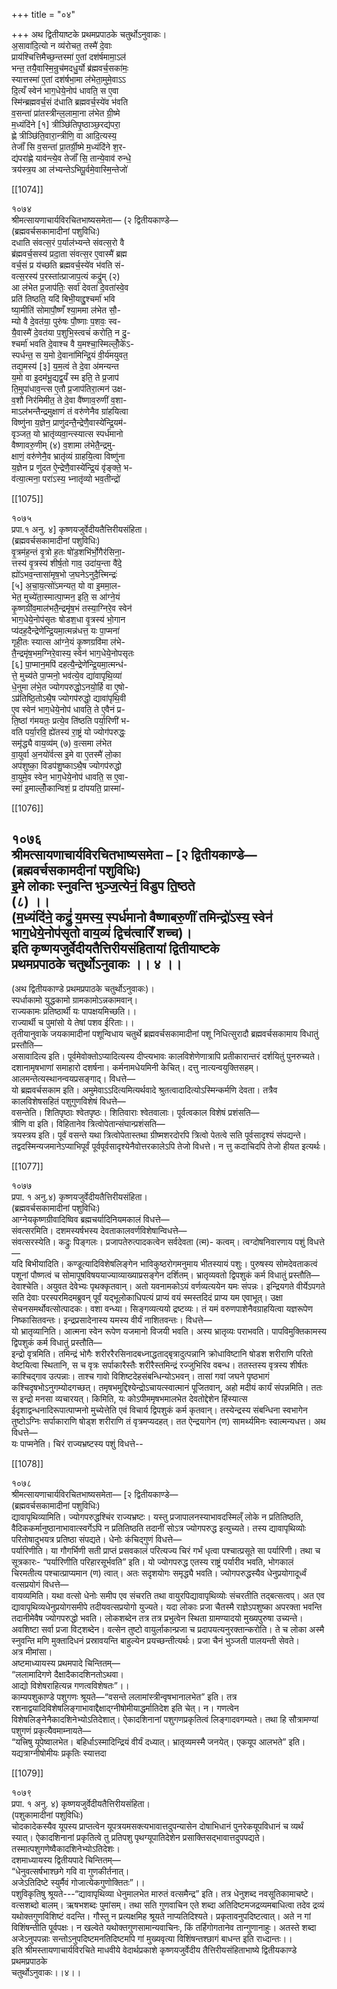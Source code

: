 +++
title = "०४"

+++
अथ द्वितीयाष्टके प्रथमप्रपाठके चतुर्थोऽनुवाकः।  
अ॒सावा॑दि॒त्यो न व्य॑रोचत॒ तस्मै॑ दे॒वाः  
प्राय॑श्चित्तिमैच्छ॒न्तस्मा॑ ए॒तां दश॑र्षमामा॒ऽल॑  
भन्त॒ तयै॒वास्मि॒न्रुच॑मदधु॒र्यो ब्र॑ह्मवर्च॒सका॑मः॒  
स्यात्तस्मा॑ ए॒तां दश॑र्षभा॒मा ल॑भेता॒मुमे॒वाऽऽ  
दि॒त्यँ स्वेन॑ भाग॒धेये॒नोप॑ धावति॒ स ए॒वा  
स्मि॑न्ब्रह्मवर्च॒सं द॑धाति ब्रह्मवर्च॒स्ये॑व भ॑वति  
व॒सन्ता॑ प्रा॑तस्त्रीन्ल॒लामा॒ना ल॑भेत ग्री॒ष्मे  
म॒ध्यंदि॑ने [१] त्रीञ्छि॑तिपृ॒ष्ठाञ्छ॒रद्य॑परा॒  
ह्णे त्रीञ्छि॑ति॒वारा॒न्त्रीणि॒ वा आदि॒त्यस्य॒  
तेजाँ॑ सि व॒सन्ता॑ प्रा॒तर्ग्री॒ष्मे म॒ध्यंदि॑ने श॒र-  
द्य॑परा॑ह्णे याव॑न्त्ये॒व तेजाँ॑ सि॒ तान्ये॒वाव॑ रुन्धे॒  
त्रय॑स्त्र॒य आ ल॑भ्यन्तेऽभिपू॒र्वमे॒वास्मि॒न्तेजो॑

[[1074]]

१०७४  
श्रीमत्सायणाचार्यविरचितभाष्यसमेता— (२ द्वितीयकाण्डे—  
(ब्रह्मवर्चसकामादीनां पशुविधिः)  
दधाति संवत्स॒रं प॒र्याल॑भ्यन्ते संवत्स॒रो वै  
ब्र॑ह्मवर्च॒सस्य॑ प्रदा॒ता संवत्स॒र ए॒वास्मै॑ ब्रह्म  
वर्च॒सं प्र य॑च्छति ब्रह्मवर्च॒स्ये॑व भ॑वति सं-  
वत्स॒रस्य॑ प॒रस्ता॑त्प्राजाप॒त्यं कद्रु॑म् (२)  
आ ल॑भेत प्र॒जाप॑तिः॒ सर्वा॑ देवता॑ दे॒वता॑स्वे॒व  
प्रति॑ तिष्ठति॒ यदि॑ बिभी॒याद्दु॒श्चर्मा॑ भवि  
ष्या॒मीति॑ सोमापौ॒ष्णँ श्या॒ममा ल॑भेत सौ॒-  
म्यो वै दे॒वत॑या॒ पुरु॑षः पौ॒ष्णाः प॒शवः॒ स्व-  
यै॒वास्मै॑ दे॒वत॑या प॒शुभि॒स्त्वचं॑ करोति॒ न दु॒-  
श्चर्मा॑ भवति दे॒वाश्च वै य॒मश्चा॒स्मिल्लोँ॒के॑ऽ-  
स्पर्धन्त॒ स य॒मो दे॒वाना॑मिन्द्रि॒यं वी॒र्य॑मयुवत॒  
तद्य॒मस्य॑ [३] य॒म॒त्वं ते दे॒वा अ॑मन्यन्त  
य॒मो वा इ॒दम॑भू॒द्यद्व॒यँ स्म इति॒ ते प्र॒जाप॑  
ति॒मुपा॑धाव॒न्त्स ए॒तौ प्र॒जाप॑तिरा॒त्मन॑ उक्ष-  
व॒शौ निर॑मिमीत॒ ते दे॒वा वै॑ष्णाव॒रुणीं व॒शा-  
माऽल॑भन्तैन्द्रमुक्षाणं तं वरु॑णेनैव ग्रा॑हयित्वा  
विष्णु॑ना य॒ज्ञेन॒ प्राणु॑दन्तै॒न्द्रेणै॒वास्ये॑न्द्रि॒यम॑-  
वृञ्जत॒ यो भ्रातृ॑व्यवा॒न्त्स्यात्स स्पर्ध॑मानो  
वैष्णावरु॒णीम् (४) व॒शामा ल॑भेतै॒न्द्रमु-  
क्षाणं॒ वरु॑णेनै॒व भ्रातृ॑व्यं ग्राहयि॒त्वा विष्णु॑ना  
य॒ज्ञेन प्र णु॑दत ऐ॒न्द्रेणै॒वास्ये॑न्द्रि॒यं वृ॑ङ्क्ते॒ भ-  
व॑त्या॒त्मना॒ परा॑ऽस्य॒ भ्नातृ॑व्यो भव॒तीन्द्रो॑

[[1075]]

१०७५  
प्रपा.१ अनु. ४] कृष्णयजुर्वेदीयतैत्तिरीयसंहिता।  
(ब्रह्मवर्चसकामादीनां पशुविधिः)  
वृ॒त्रम॑ह॒न्तं वृ॒त्रो ह॒तः षो॑ड॒शभि॑र्भो॒गैर॑सिना॒-  
त्तस्य॑ वृ॒त्रस्य॑ शीर्ष॒तो गाव॒ उदा॑य॒न्ता वै॑दे॒  
ह्यो॑ऽभव॒न्तासा॑मृष॒भो ज॒घनेऽनुदै॒त्त्मिन्द्रः॑  
[५] अ॒चा॒य॒त्सो॑ऽमन्यत॒ यो वा इ॒ममा॒ल-  
भेत॒ मुच्ये॑ता॒स्मात्पा॒प्मन॒ इति॒ स आ॑ग्ने॒यं  
कृ॒ष्णग्री॑व॒माल॑भतै॒न्द्रमृ॑ष॒भं तस्या॒ग्निरे॒व स्वेन॑  
भाग॒धेये॒नोप॑सृतः षोडश॒धा वृ॒त्रस्य॑ भो॒गान  
प्य॑दह॒दैन्द्रेणे॑न्द्रि॒यमा॒त्मन्न॑धत्त॒ यः पा॒प्मना॑  
गृही॒तः स्यात्स आ॑ग्ने॒यं कृ॒ष्णग्रवि॑मा ल॑भे-  
तै॒न्द्रमृ॑ष॒भम॒ग्निरे॒वास्य॒ स्वेन॑ भाग॒धेये॒नोपसृतः  
[६] पा॒प्मान॒मपि॑ दहत्यै॒न्द्रेणे॑न्द्रि॒यमा॒त्मन्ध॑-  
त्ते॒ मुच्य॑ते पा॒प्मनो॒ भव॑त्ये॒व द्या॑वापृथि॒व्या॑  
धे॒नुमा ल॑भे॒त ज्योगपरुद्धो॒ऽनयो॒र्हि वा ए॒षो-  
ऽप्र॑तिष्ठि॒तोऽथै॒ष ज्योगप॑रुद्धो॒ द्यावा॑पृथि॒वी  
ए॒व स्वेन॑ भाग॒धेये॒नोप॑ धावति॒ ते ए॒वैनं प्र-  
ति॒ष्ठां ग॑मयतः॒ प्रत्ये॒व ति॑ष्ठति पर्या॒रिणी॑ भ-  
वति पर्या॒रवि॒ ह्ये॑तस्य॑ रा॒ष्ट्रं यो ज्योग॑परुद्धः॒  
समृ॑द्ध्यै वाय॒व्य॑म् (७) व॒त्समा ल॑भेत  
वा॒युर्वा अ॒नयो॑र्वत्स इ॒मे वा ए॒तस्मै॑ लो॒का  
अप॑शुष्का॒ विडप॑शु॒ष्काऽथै॒ष ज्योगप॑रुद्धो  
वा॒युमे॒व स्वेन॒ भाग॒धेये॒नोप॑ धावति॒ स ए॒वा-  
स्मा॑ इ॒माल्लोँ॒कान्विशं॒ प्र दा॑पयति॒ प्रास्मा॑-

[[1076]]

१०७६  
श्रीमत्सायणाचार्यविरचितभाष्यसमेता – [२ द्वितीयकाण्डे—  
(ब्रह्मवर्चसकामदीनां पशुविधिः)  
इ॒मे लोकाः स्नुवन्ति भुञ्ज॒त्येनं॒ विडुप ति॒ष्ठते  
(८) ।।  
(म॒ध्यंदि॑ने॒ कद्रुं॑ य॒मस्य॒ स्पर्ध॑मानो वैष्णाबरु॒णीं तमिन्द्रो॑ऽस्य॒ स्वेन॑  
भाग॒धेये॒नोप॑सृतो वाय॒व्यं॑ द्विच॑त्वारिँ शच्च)।  
इति कृष्णयजुर्वेदीयतैत्तिरीयसंहितायां द्वितीयाष्टके  
प्रथमप्रपाठके चतुर्थोऽनुवाकः ।। ४ ।।  
-----------------  
(अथ द्वितीयकाण्डे प्रथमप्रपाठके चतुर्थोऽनुवाकः)।  
स्पर्धाकामो युद्धकामो ग्रामकामोऽन्नकामवान्।  
राज्यकामः प्रतिष्ठार्थी यः पापक्षयमिच्छति।।  
राज्यार्थी च पुमांसो ये तेषां पशव ईरिताः।।  
तृतीयानुवाके जयकामादीनां पशून्विधाय चतुर्थे ब्रह्मवर्चसकामादीनां पशू निधित्सुरादौ ब्रह्मवर्चसकामाय विधातुं प्रस्तौति—  
असावादित्य इति। पूर्वमेवोक्तोऽप्यादित्यस्य दीप्त्यभावः कालविशेणेणात्रापि प्रतीकारान्तरं दर्शयितुं पुनरुच्यते। दशानामृषभाणां समाहारो दशर्षना। कर्मनामधेयमिनी केचित्। दत्तु नात्यन्वयुक्तिसहम्। आलमन्तेत्यस्थानन्वयप्रसङ्गाद्। विधत्ते—  
यो ब्रह्मवर्चसकाम इति। अमुमेवाऽऽदित्यमित्यर्थवादे श्रुतत्वादादित्योऽस्मिन्कर्मणि देवता। तत्रैव कालविशेषसहितं पशुगुणविशेषं विधत्ते—  
वसन्तेति। शितिपृष्ठाः श्वेतपृष्ठः। शितिवाराः श्वेतवालाः। पूर्वत्वकाल विशेषं प्रशंसति—  
त्रीणि वा इति। विहितानेव त्रित्वोपेतान्संघान्प्रशंसति—  
त्रयस्त्रय इति। पूर्वं वसन्ते यथा त्रित्वोपेतास्तथा ग्रीष्मशरदोरपि त्रित्वो पेतत्वे सति पूर्वसादृश्यं संपद्यन्ते। तद्वदस्मिन्यजमानेऽप्याभिपूर्वं पूर्वपूर्वसादृश्येनैवोत्तरकालेऽपि तेजो विधत्ते। न त्तु कदाचिदपि तेजो हीयत इत्यर्थः।

[[1077]]

१०७७  
प्रपा. १ अनु.४) कृष्णयजुर्वेदीयतैत्तिरीयसंहिता।  
(ब्रह्मवर्चसकामादीनां पशुविधिः)  
आग्नेयकृष्णग्रीवादिष्विव ब्रह्मचर्यादिनियमकालं विधत्ते—  
संवत्सरमिति। दशमस्यर्षभस्य देवताकालवर्णविशेषान्विधत्ते—  
संवत्सरस्येति। कद्रुः पिङ्गलः। प्रजापतेरुत्पादकत्वेन सर्वदेवता (त्म)- कत्वम्। त्वग्दोषनिवारणाय पशुं विधत्ते—  
यदि बिभीयादिति। कण्डूत्यादिविशेषलिङ्गेन भाविकुष्ठरोगमनुमाय भीतस्यायं पशुः। पुरुषस्य सोमदेवताकत्वं पशूनां पौष्णत्वं च सोमापूषविषययाज्याव्याख्याप्रसङ्गेन दर्शितम्। भ्रातृव्यवतो द्विपशुकं कर्म विधातुं प्रस्तौति—  
देवाश्चेति। अयुवत देवेभ्यः पृथक्कृतवान्। अतो यवनामकोऽयं वर्णव्यत्ययेन यमः संपन्नः। इन्द्रियगते वीर्येऽपगते सति देवाः परस्परमिदमब्रुवन् पूर्वं यद्भूलोकाधिपत्यं प्राप्यं वयं स्मस्तदिदं प्राप्य यम एवाभूत्। उक्षा सेचनसमर्थोवत्सोत्पादकः। वशा वन्ध्या। सिङ्गव्यत्ययो द्रष्टव्यः। तं यमं वरुणपाशेनैवग्राहयित्वा यज्ञरूपेण निष्कासितवन्तः। इन्द्रप्रसादेनास्य यमस्य वीर्यं नाशितवन्तः। विधत्ते—  
यो भ्रातृव्यानिति। आत्मना स्वेन रूपेण यजमानो विजयी भवति। अस्य भ्रातृव्यः पराभवति। पापविमुक्तिकामस्य द्विपशुकं कर्म विधातुं प्रस्तौति—  
इन्द्रो वृत्रमिति। तमिन्द्रं भोगैः शरीररैरसिनादबध्नाद्धताद्बृत्रादुत्पन्नानि क्रोधाविष्टानि षोडश शरीराणि परितो वेष्टयित्वा स्थितानि, स च वृत्रः सर्पाकारैस्तैः शरीरैस्तमिन्द्रं रज्जुभिरिव वबन्ध। ततस्तस्य वृत्रस्य शीर्षतः काश्चिद्गाव उत्पन्नाः। ताश्च गावो विशिष्टदेहसंबन्धिन्योऽभवन्। तासां गवां जघने पृष्ठभागं कश्चिदृषभोऽनुगम्योदगच्छत्। तमृषभमुद्दिश्येन्द्रोऽचायत्स्वात्मानं पूजितवान्, अहो मदीयं कार्यं संपन्नमिति। ततः स इन्द्रो मनसा व्यचारयत्। किमिति, यः कोऽपीममृषभमालभेत देवतोद्देशेन हिंस्यात्स ईदृशाद्वन्धनादिरूपात्पाप्मनो मुच्येत्तेति एवं विचार्य द्विपशुकं कर्म कृतवान्। तस्येन्द्रस्य संबन्धिना स्वभागेन तुष्टोऽग्निः सर्पाकाराणि षोड्श शरीराणि तं वृत्रमप्यदहत्। तत ऐन्द्रयागेन (ण) सामर्थ्यमिनः स्वात्मन्यधत्त। अथ विधत्ते—  
यः पाप्मनेति। चिरं राज्यभ्रष्टस्य पशुं विधत्ते--

[[1078]]

१०७८  
श्रीमत्सायणाचार्यविरचितभाष्यसमेता— [२ द्वितीयकाण्डे—  
(ब्रह्मवर्चसकामादीनां पशुविधिः)  
द्यावापृथिव्यामिति। ज्योगपरुद्धश्चिंर राज्यभ्रष्टः। यस्तु प्रजापालनस्याभावदस्मिल्ँ लोके न प्रतितिष्ठति, वैदिककर्मानुष्ठानाभावात्स्वर्गेऽपि न प्रतितिष्ठति तदानीं सोऽत्र ज्योगपरुद्ध इत्युच्यते। तस्य द्यावापृथिव्योः परितोषादुभयत्र प्रतिष्ठा संपद्यते। धेनोः कंचिद्गुणं विधत्ते—  
पर्यारिणीति। या गौगर्भिणी सती प्राप्तं प्रसवकालं परित्यज्य चिरं गर्भं धृत्वा पश्चात्प्रसूते सा पर्यारिणी। तथा च सूत्रकारः- “पर्यारिणीति परिहारसूर्भवति” इति। यो ज्योगपरुद्ध एतस्य राष्ट्रं पर्यारीव भवति, भोगकालं चिरमतीत्य पश्चात्प्राप्यमान (ण) त्वात्। अतः सदृशयोगः समृद्ध्यै भवति। ज्योगपरुद्धस्यैव धेनुप्रयोगादूर्ध्वं वत्सप्रयोगं विधत्ते—  
वायव्यमिति। यथा वत्सो धेनोः समीप एव संचरति तथा वायुरपिद्यावापृथिव्योः संचरतीति तद्बत्सत्वप्। अत एव द्यावापृथिव्यधेनुप्रयोगसमीपे तदीयवत्सप्रयोगो युज्यते। यदा लोकाः प्रजा चैतस्मै राज्ञेऽपशुष्का अपरक्ता भवन्ति तदानीमेवैष ज्योगपरुद्धो भवति। लोकशब्देन तत्र तत्र प्रभुत्वेन स्थिता ग्रामण्यादयो मुख्यपुरुषा उच्यन्ते। अवशिष्टा सर्वा प्रजा विट्शब्देन। वत्सेन तुष्टो वायुर्लाकान्प्रजा च प्रदापयत्यनुरक्तान्करोति। ते च लोका अस्मै स्नुवन्ति मणि मुक्तादिधनं प्रस्रावयन्ति बाहुल्येन प्रयच्छन्तीत्यर्थः। प्रजा चैनं भुञ्जती पालयन्ती सेवते।  
अत्र मीमांसा।  
अष्टमाध्यायस्य प्रथमपादे चिन्तितम्—  
“ललामादिगणे दैक्षादैकादशिनतोऽथवा।  
आद्यो विशेषराहित्यन्न गणत्वविशेषतः”।।  
काम्यपशुकाण्डे पशुगणः श्रूयते—“वसन्ते ललामांस्त्रीन्वृषभानालभेत” इति। तत्र रशनाद्वयादिविशेषलिङ्गाभावाद्दैक्षाद्ग्नीषोमीयाद्धर्मातिदेश इति चेत्। न। गणत्वेन विशेषलिङ्नेनैकादशिनेभ्योऽतिदेशात्। ऐकादशिनानां पशुगणप्रकृतित्वं लिङ्गादवगम्यते। तथा हि सौत्रामण्यां पशुगणं प्रकृत्यैवमाम्नायते—  
“यत्त्रिषु यूपेष्वालभेत। बहिर्धाऽस्मादिन्द्रियं वीर्यं दध्यात्। भ्रातृव्यमस्मै जनयेत्। एकयूप आलभते” इति। यद्यत्राग्नीषोमीयः प्रकृतिः स्यात्तदा

[[1079]]

१०७९  
प्रपा. १ अनु. ४) कृष्णयजुर्वेदीयतैत्तिरीयसंहिता।  
(पशुकामादीनां पशुविधिः)  
चोदकादेकस्यैव यूपस्य प्राप्तत्वेन यूपत्रयमसक्त्यभावात्तदुपन्यासेन दोषाभिधानं पुनरेकयूपविधानं च व्यर्थं स्यात्। ऐकादशिनानां प्रकृतित्वे तु प्रतिपशु पृथग्यूपातिदेशेन प्रसाक्तिसद्भावात्तदुपपद्यते। तस्मात्पशुगणेष्वैकादशिनेभ्योऽतिदेशः।  
दशमाध्यायस्य द्वितीयपादे चिन्तितम्—  
“धेनुवत्सर्षभाश्छगे गवि वा गुणकीर्तनात्।  
अजेऽतिदिष्टे स्युर्मैवं गोजात्येकगुणोक्तितः”।।  
पशुविकृतिषु श्रूयते---“द्यावापृथिव्या धेनुमालभेत मारुतं वत्समैन्द्र” इति। तत्र धेनुशब्द नवसूतिकामाचष्टे। वत्सशब्दो बालम्। ऋषभशब्दः पुमांसम्। तथा सति गुणवाचिन एते शब्दा अतिदिष्टमजद्रव्यमबाधित्वा तदेव द्रव्यं यथोक्तगुणविशिष्टं वदन्ति। गौस्तु न प्रत्यक्षमिह श्रूयते नाप्यतिदिश्यते। प्रकृतावनुपदिष्टत्वात्। अते न गां विशिंषन्तीति पूर्वपक्षः। न खल्वेते यथोक्तगुणसामान्यवाचिनः, किं तर्हिगोगतानेव तान्गुणानाहुः। अतस्ते शब्दा अजेऽनुपपन्नाः सन्तोऽनुपदिष्टमनतिदिष्टमपि गां मुख्यवृत्या विशिंषन्तश्छागं बाधन्त इति राध्दान्तः।।  
इति श्रीमस्तायणाचार्यविरचिते माधवीये वेदार्थप्रकाशे कृष्णयजुर्वेदीय तैत्तिरीयसंहिताभाष्ये द्वितीयकाण्डे प्रथमप्रपाठके  
चतुर्थोऽनुवाकः।।४।।  
